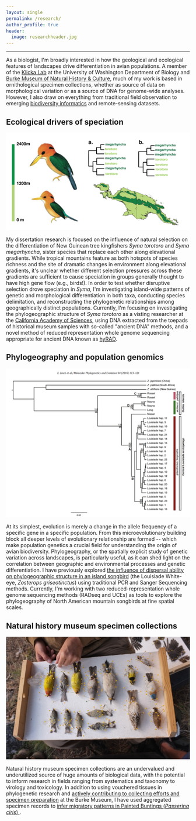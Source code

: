 ```yaml
---
layout: single
permalink: /research/
author_profile: true
header: 
  image: researchheader.jpg
---
```


***

As a biologist, I'm broadly interested in how the geological and ecological features of landscapes drive differentiation in avian populations. A member of the <a href="http://klickalab.com" target="_blank">Klicka Lab</a> at the University of Washington Department of Biology and <a href="http://www.burkemuseum.org/" target="_blank">Burke Museum of Natural History &amp; Culture</a>, much of my work is based in ornithological specimen collections, whether as source of data on morphological variation or as a source of DNA for genome-wide analyses. However, I also draw on everything from traditional field observation to emerging <a href="https://www.mol.org/">biodiversity informatics</a> and remote-sensing datasets. 

## Ecological drivers of speciation

![syma](/images/syma.png)

My dissertation research is focused on the influence of natural selection on the differentiation of New Guinean tree kingfishers _Syma torotoro_ and _Syma megarhyncha_, sister species that replace each other along elevational gradients. While tropical mountains feature as both hotspots of species richness and the site of dramatic changes in environment along elevational gradients, it's unclear whether different selection pressures across these gradients are sufficient to cause speciation in groups generally thought to have high gene flow (e.g., birds!). In order to test whether disruptive selection drove speciation in _Syma_, I'm investigating island-wide patterns of genetic and morphological differentiation in both taxa, conducting species delimitation, and reconstructing the phylogenetic relationships among geographically distinct populations. Currently, I'm focusing on investigating the phylogeographic structure of _Syma torotoro_ as a visting researcher at the <a href="http://www.calacademy.org/"> California Academy of Sciences</a>, using DNA extracted from the toepads of historical museum samples with so-called "ancient DNA" methods, and a novel method of reduced representation whole genome sequencing appropriate for ancient DNA known as <a href="http://journals.plos.org/plosone/article?id=10.1371/journal.pone.0151651">hyRAD</a>. 

## Phylogeography and population genomics

![tree](/images/tree.jpg)

At its simplest, evolution is merely a change in the allele frequency of a specific gene in a specific population. From this microevolutionary building block all deeper levels of evolutionary relationship are formed -- which make population genetics a crucial field for understanding the origin of avian biodiversity. Phylogeography, or the spatially explicit study of genetic variation across landscapes, is particularly useful, as it can shed light on the correlation between geographic and environmental processes and genetic differentiation. I have previously explored <a href="http://www.ncbi.nlm.nih.gov/pubmed/26327326"> the influence of dispersal ability on phylogeographic structure in an island songbird</a> (the Louisiade White-eye, _Zosterops griseotinctus_) using traditional PCR and Sanger Sequencing methods. Currently, I'm working with two reduced-representation whole genome sequencing methods (RADseq and UCEs) as tools to explore the phylogeography of North American mountain songbirds at fine spatial scales. 

## Natural history museum specimen collections

![nhc](/images/birds.jpg)

Natural history museum specimen collections are an undervalued and underutilized source of huge amounts of biological data, with the potential to inform research in fields ranging from systematics and taxonomy to virology and toxicology. In addition to using vouchered tissues in phylogenetic research and <a href="https://beyondtheranges.wordpress.com/2015/07/22/uwbm-collecting-expedition-wa-and-idaho/"> actively contributing to collecting efforts and specimen preparation</a> at the Burke Museum, I have used aggregated specimen records to <a href="https://peerj.com/articles/1871/"> infer migratory patterns in Painted Buntings (_Passerina ciris_) </a>. 